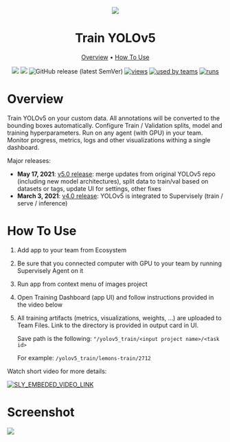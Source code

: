 <div align="center" markdown>
<img src="https://i.imgur.com/YwSq29o.png"/>

# Train YOLOv5

<p align="center">
  <a href="#Overview">Overview</a> •
  <a href="#How-To-Use">How To Use</a>
</p>


[![](https://img.shields.io/badge/supervisely-ecosystem-brightgreen)](https://ecosystem.supervise.ly/apps/supervisely-ecosystem/yolov5/supervisely/train)
[![](https://img.shields.io/badge/slack-chat-green.svg?logo=slack)](https://supervise.ly/slack)
![GitHub release (latest SemVer)](https://img.shields.io/github/v/release/supervisely-ecosystem/yolov5)
[![views](https://app.supervise.ly/public/api/v3/ecosystem.counters?repo=supervisely-ecosystem/yolov5/supervisely/train&counter=views&label=views)](https://supervise.ly)
[![used by teams](https://app.supervise.ly/public/api/v3/ecosystem.counters?repo=supervisely-ecosystem/yolov5/supervisely/serve&counter=downloads&label=used%20by%20teams)](https://supervise.ly)
[![runs](https://app.supervise.ly/public/api/v3/ecosystem.counters?repo=supervisely-ecosystem/yolov5/supervisely/train&counter=runs&label=runs&123)](https://supervise.ly)

</div>

# Overview

Train YOLOv5 on your custom data. All annotations will be converted to the bounding boxes automatically. Configure Train / Validation splits, model and training hyperparameters. Run on any agent (with GPU) in your team. Monitor progress, metrics, logs and other visualizations withing a single dashboard.  


Major releases:
- **May 17, 2021**: [v5.0 release](https://github.com/supervisely-ecosystem/yolov5/tree/v5.0.0): merge updates from original YOLOv5 repo (including new model architectures), split data to train/val based on datasets or tags, update UI for settings, other fixes
- **March 3, 2021**: [v4.0 release](https://github.com/supervisely-ecosystem/yolov5/tree/v4.0.9): YOLOv5 is integrated to Supervisely (train / serve / inference)

# How To Use

1. Add app to your team from Ecosystem
2. Be sure that you connected computer with GPU to your team by running Supervisely Agent on it 
3. Run app from context menu of images project
4. Open Training Dashboard (app UI) and follow instructions provided in the video below
5. All training artifacts (metrics, visualizations, weights, ...) are uploaded to Team Files. Link to the directory is provided in output card in UI. 
   
   Save path is the following: ```"/yolov5_train/<input project name>/<task id>```

   For example: ```/yolov5_train/lemons-train/2712```



Watch short video for more details:

<a data-key="sly-embeded-video-link" href="https://youtu.be/e47rWdgK-_M" data-video-code="e47rWdgK-_M">
    <img src="https://i.imgur.com/sJdEEkN.png" alt="SLY_EMBEDED_VIDEO_LINK"  style="max-width:100%;">
</a>


# Screenshot

<img src="https://i.imgur.com/eiROUgb.png"/>
